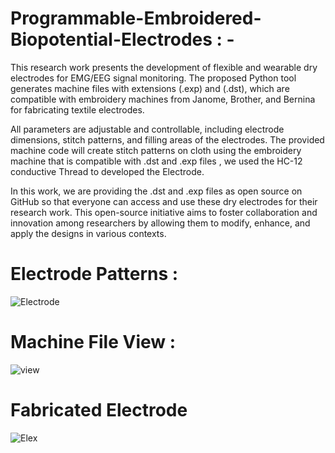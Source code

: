 # Programmable-Embroidered-Biopotential-Electrodes : - 

This research work presents the development of flexible and wearable dry electrodes for EMG/EEG signal monitoring. The proposed Python tool generates machine files with extensions (.exp) and (.dst), which are compatible with embroidery machines from Janome, Brother, and Bernina for fabricating textile electrodes.

All parameters are adjustable and controllable, including electrode dimensions, stitch patterns, and filling areas of the electrodes. The provided machine code will create stitch patterns on cloth using the embroidery machine that is compatible with .dst and .exp files , we used the HC-12 conductive Thread to developed the Electrode.

In this work, we are providing the .dst and .exp files as open source on GitHub so that everyone can access and use these dry electrodes for their research work. This open-source initiative aims to foster collaboration and innovation among researchers by allowing them to modify, enhance, and apply the designs in various contexts.

#
# Electrode Patterns :   
![Electrode](https://github.com/user-attachments/assets/bc4840ee-44b8-4751-a269-427fadd4b3a8)
#
# Machine File View :
![view](https://github.com/user-attachments/assets/c0ddc05d-e0f7-4cd6-a1ff-21f8c05d857f)

# Fabricated Electrode 
![Elex](https://github.com/user-attachments/assets/b7d96f6d-e0c9-4eef-b00a-63128562919d)
